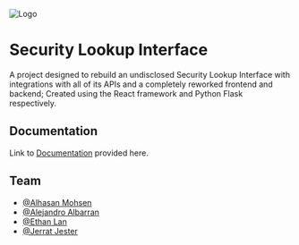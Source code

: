 
![Logo](https://res.cloudinary.com/dnalq36cn/image/upload/v1737567747/SLInky_1-0-1_HalfSize_wjjqqz.png)


# Security Lookup Interface

A project designed to rebuild an undisclosed Security Lookup Interface with integrations with all of its APIs and a completely reworked frontend and backend; Created using the React framework and Python Flask respectively.


## Documentation

Link to [Documentation](https://linktodocumentation) provided here.


## Team

- [@Alhasan Mohsen](https://www.github.com/iamfaulty)
- [@Alejandro Albarran](https://www.github.com/AAlejandro8)
- [@Ethan Lan](https://www.github.com/EthanL135)
- [@Jerrat Jester](https://www.github.com/JerratJester)

